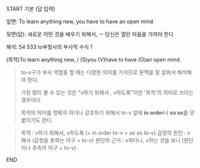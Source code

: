 START
기본 (답 입력)

앞면:
To learn anything new, you have to have an open mind.


뒷면(답):
새로운 어떤 것을 배우기 위해서, ㅡ 당신은 열린 마음을 가져야 한다


해석:
54 533 to부정사의 부사적 수식 1

(목적)To learn anything new, / (S)you (V)have to have (O)an open mind.

> to-v구가 부사 역할을 할 때는 다양한 의미를 가지므로
> 문맥을 잘 살펴서 해석해야 한다.
> 
> 가장 많이 볼 수 있는 것은 "v하기 위해서 , v하도록"이란 '목적'의 의미로
> 쓰이는 경우이다.
> 
> 목적의 의미를 명확히 하거나 강조하기 위해서
> to-v 앞에 **in order**나 **so as**를 덧붙이기도 한다. 

> 목적 : v하기 위해서, v하도록 (= in order to-v = so as to-v) 
> 감정의 원인 : v해서 (감정을 뜻하는 어구 + to-v)
> 판단의 근거 :  v하다니, v하는 것을 보니 (판단이나 추측의 어구 + to-v)
<!--ID: 1695160541232-->
END